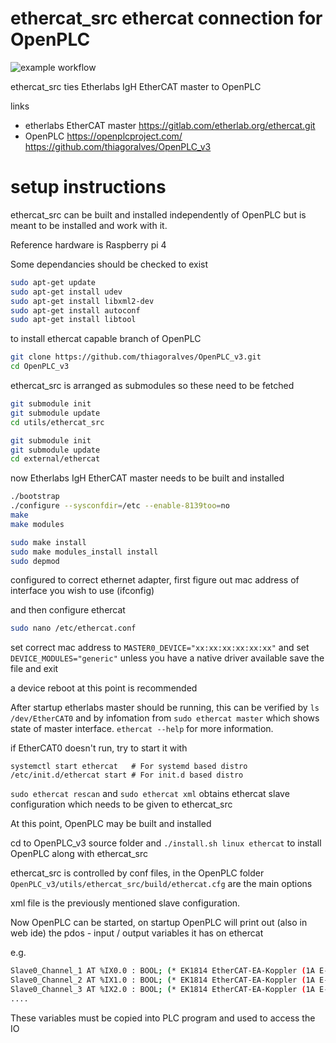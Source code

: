 ﻿# ethercat_src ethercat connection for OpenPLC

![example workflow](https://github.com/r2k-in-the-vortex/ethercat_src/actions/workflows/c-cpp.yml/badge.svg)

ethercat_src ties Etherlabs IgH EtherCAT master to OpenPLC

links
 - etherlabs EtherCAT master https://gitlab.com/etherlab.org/ethercat.git
 - OpenPLC https://openplcproject.com/ https://github.com/thiagoralves/OpenPLC_v3

# setup instructions

ethercat_src can be built and installed independently of OpenPLC but is meant to be installed and work with it.

Reference hardware is Raspberry pi 4

Some dependancies should be checked to exist
```bash
sudo apt-get update
sudo apt-get install udev
sudo apt-get install libxml2-dev
sudo apt-get install autoconf
sudo apt-get install libtool
```

to install ethercat capable branch of OpenPLC 
```bash
git clone https://github.com/thiagoralves/OpenPLC_v3.git
cd OpenPLC_v3
```

ethercat_src is arranged as submodules so these need to be fetched

```bash
git submodule init
git submodule update
cd utils/ethercat_src

git submodule init
git submodule update
cd external/ethercat
```

now Etherlabs IgH EtherCAT master needs to be built and installed
```bash
./bootstrap
./configure --sysconfdir=/etc --enable-8139too=no
make
make modules

sudo make install
sudo make modules_install install
sudo depmod
```

configured to correct ethernet adapter, first figure out mac address of interface you wish to use (ifconfig)

and then configure ethercat

```bash
sudo nano /etc/ethercat.conf
```

set correct mac address to `MASTER0_DEVICE="xx:xx:xx:xx:xx:xx"` and set `DEVICE_MODULES="generic"` unless you have a native driver available
save the file and exit

a device reboot at this point is recommended

After startup etherlabs master should be running, this can be verified by `ls /dev/EtherCAT0` 
and by infomation from `sudo ethercat master` which shows state of master interface. `ethercat --help` for more information.

if EtherCAT0 doesn't run, try to start it with 
```
systemctl start ethercat   # For systemd based distro
/etc/init.d/ethercat start # For init.d based distro
```

`sudo ethercat rescan` and `sudo ethercat xml` obtains ethercat slave configuration which needs to be given to ethercat_src

At this point, OpenPLC may be built and installed

cd to OpenPLC_v3 source folder and `./install.sh linux ethercat` to install OpenPLC along with ethercat_src

ethercat_src is controlled by conf files, in the OpenPLC folder `OpenPLC_v3/utils/ethercat_src/build/ethercat.cfg` are the main options

xml file is the previously mentioned slave configuration.

Now OpenPLC can be started, on startup OpenPLC will print out (also in web ide) the pdos - input / output variables it has on ethercat

e.g.
```bash
Slave0_Channel_1 AT %IX0.0 : BOOL; (* EK1814 EtherCAT-EA-Koppler (1A E-Bus, 4 K. Dig. Ein, 3ms, 4 K.  *)
Slave0_Channel_2 AT %IX1.0 : BOOL; (* EK1814 EtherCAT-EA-Koppler (1A E-Bus, 4 K. Dig. Ein, 3ms, 4 K.  *)
Slave0_Channel_3 AT %IX2.0 : BOOL; (* EK1814 EtherCAT-EA-Koppler (1A E-Bus, 4 K. Dig. Ein, 3ms, 4 K.  *)
....
```

These variables must be copied into PLC program and used to access the IO

